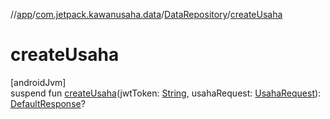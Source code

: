 //[app](../../../index.md)/[com.jetpack.kawanusaha.data](../index.md)/[DataRepository](index.md)/[createUsaha](create-usaha.md)

# createUsaha

[androidJvm]\
suspend fun [createUsaha](create-usaha.md)(jwtToken: [String](https://kotlinlang.org/api/latest/jvm/stdlib/kotlin/-string/index.html), usahaRequest: [UsahaRequest](../-usaha-request/index.md)): [DefaultResponse](../-default-response/index.md)?
